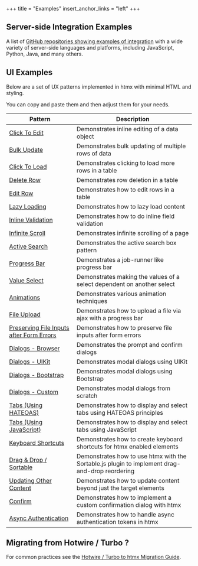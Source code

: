 +++
title = "Examples"
insert_anchor_links = "left"
+++

## Server-side Integration Examples

A list of [GitHub repositories showing examples of integration](@/server-examples.md) with a wide variety of server-side
languages and platforms, including JavaScript, Python, Java, and many others.

## UI Examples

Below are a set of UX patterns implemented in htmx with minimal HTML and styling.

You can copy and paste them and then adjust them for your needs.

| Pattern                                                                     | Description                                                                                    |
| --------------------------------------------------------------------------- | ---------------------------------------------------------------------------------------------- |
| [Click To Edit](@/examples/click-to-edit.md)                                | Demonstrates inline editing of a data object                                                   |
| [Bulk Update](@/examples/bulk-update.md)                                    | Demonstrates bulk updating of multiple rows of data                                            |
| [Click To Load](@/examples/click-to-load.md)                                | Demonstrates clicking to load more rows in a table                                             |
| [Delete Row](@/examples/delete-row.md)                                      | Demonstrates row deletion in a table                                                           |
| [Edit Row](@/examples/edit-row.md)                                          | Demonstrates how to edit rows in a table                                                       |
| [Lazy Loading](@/examples/lazy-load.md)                                     | Demonstrates how to lazy load content                                                          |
| [Inline Validation](@/examples/inline-validation.md)                        | Demonstrates how to do inline field validation                                                 |
| [Infinite Scroll](@/examples/infinite-scroll.md)                            | Demonstrates infinite scrolling of a page                                                      |
| [Active Search](@/examples/active-search.md)                                | Demonstrates the active search box pattern                                                     |
| [Progress Bar](@/examples/progress-bar.md)                                  | Demonstrates a job-runner like progress bar                                                    |
| [Value Select](@/examples/value-select.md)                                  | Demonstrates making the values of a select dependent on another select                         |
| [Animations](@/examples/animations.md)                                      | Demonstrates various animation techniques                                                      |
| [File Upload](@/examples/file-upload.md)                                    | Demonstrates how to upload a file via ajax with a progress bar                                 |
| [Preserving File Inputs after Form Errors](@/examples/file-upload-input.md) | Demonstrates how to preserve file inputs after form errors                                     |
| [Dialogs - Browser](@/examples/dialogs.md)                                  | Demonstrates the prompt and confirm dialogs                                                    |
| [Dialogs - UIKit](@/examples/modal-uikit.md)                                | Demonstrates modal dialogs using UIKit                                                         |
| [Dialogs - Bootstrap](@/examples/modal-bootstrap.md)                        | Demonstrates modal dialogs using Bootstrap                                                     |
| [Dialogs - Custom](@/examples/modal-custom.md)                              | Demonstrates modal dialogs from scratch                                                        |
| [Tabs (Using HATEOAS)](@/examples/tabs-hateoas.md)                          | Demonstrates how to display and select tabs using HATEOAS principles                           |
| [Tabs (Using JavaScript)](@/examples/tabs-javascript.md)                    | Demonstrates how to display and select tabs using JavaScript                                   |
| [Keyboard Shortcuts](@/examples/keyboard-shortcuts.md)                      | Demonstrates how to create keyboard shortcuts for htmx enabled elements                        |
| [Drag & Drop / Sortable](@/examples/sortable.md)                            | Demonstrates how to use htmx with the Sortable.js plugin to implement drag-and-drop reordering |
| [Updating Other Content](@/examples/update-other-content.md)                | Demonstrates how to update content beyond just the target elements                             |
| [Confirm](@/examples/confirm.md)                                            | Demonstrates how to implement a custom confirmation dialog with htmx                           |
| [Async Authentication](@/examples/async-auth.md)                            | Demonstrates how to handle async authentication tokens in htmx                                 |

## Migrating from Hotwire / Turbo ?

For common practices see the [Hotwire / Turbo to htmx Migration Guide](@/migration-guide-hotwire-turbo.md).
